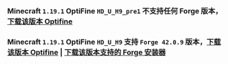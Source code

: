 ### Minecraft `1.19.1` OptiFine `HD_U_H9_pre1` 不支持**任何** Forge 版本，[下载该版本 Optifine](https://optifine.cn/download/preview_OptiFine_1.19.1_HD_U_H9_pre1.jar)

### Minecraft `1.19.1` OptiFine `HD_U_H9` 支持 `Forge 42.0.9` 版本，[下载该版本 Optifine](https://optifine.cn/download/OptiFine_1.19.1_HD_U_H9.jar) | [下载该版本支持的 Forge 安装器](https://maven.minecraftforge.net/net/minecraftforge/forge/1.19.1-42.0.9/forge-1.19.1-42.0.9-installer.jar)

